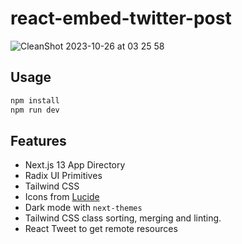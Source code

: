 # react-embed-twitter-post

![CleanShot 2023-10-26 at 03 25 58](https://github.com/Michael0520/react-embed-twitter-post/assets/60827537/3423477a-b8e1-42f1-8311-f48a94aacf7c)

## Usage

```bash
npm install
npm run dev
```

## Features

- Next.js 13 App Directory
- Radix UI Primitives
- Tailwind CSS
- Icons from [Lucide](https://lucide.dev)
- Dark mode with `next-themes`
- Tailwind CSS class sorting, merging and linting.
- React Tweet to get remote resources
